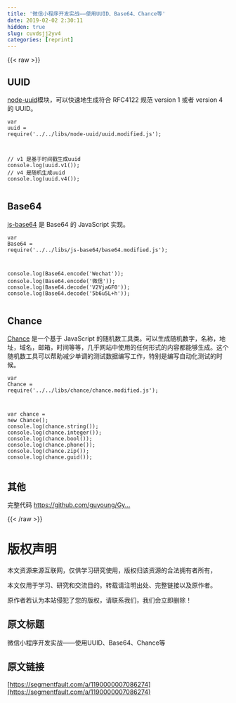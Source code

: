 ```yaml
---
title: '微信小程序开发实战——使用UUID、Base64、Chance等' 
date: 2019-02-02 2:30:11
hidden: true
slug: cuvdsjj2yv4
categories: [reprint]
---
```


{{< raw >}}

                    
<h2 id="articleHeader0">UUID</h2>
<p><a href="https://github.com/broofa/node-uuid" rel="nofollow noreferrer" target="_blank">node-uuid</a>模块，可以快速地生成符合 RFC4122 规范 version 1 或者 version 4 的 UUID。</p>
<div class="widget-codetool" style="display:none;">
      <div class="widget-codetool--inner">
      <span class="selectCode code-tool" data-toggle="tooltip" data-placement="top" title="" data-original-title="全选"></span>
      <span type="button" class="copyCode code-tool" data-toggle="tooltip" data-placement="top" data-clipboard-text="var uuid = require('../../libs/node-uuid/uuid.modified.js');

// v1 是基于时间戳生成uuid
console.log(uuid.v1());
// v4 是随机生成uuid
console.log(uuid.v4());" title="" data-original-title="复制"></span>
      <span type="button" class="saveToNote code-tool" data-toggle="tooltip" data-placement="top" title="" data-original-title="放进笔记"></span>
      </div>
      </div><pre class="hljs javascript"><code><span class="hljs-keyword">var</span> uuid = <span class="hljs-built_in">require</span>(<span class="hljs-string">'../../libs/node-uuid/uuid.modified.js'</span>);

<span class="hljs-comment">// v1 是基于时间戳生成uuid</span>
<span class="hljs-built_in">console</span>.log(uuid.v1());
<span class="hljs-comment">// v4 是随机生成uuid</span>
<span class="hljs-built_in">console</span>.log(uuid.v4());</code></pre>
<h2 id="articleHeader1">Base64</h2>
<p><a href="https://github.com/dankogai/js-base64" rel="nofollow noreferrer" target="_blank">js-base64</a> 是 Base64 的 JavaScript 实现。</p>
<div class="widget-codetool" style="display:none;">
      <div class="widget-codetool--inner">
      <span class="selectCode code-tool" data-toggle="tooltip" data-placement="top" title="" data-original-title="全选"></span>
      <span type="button" class="copyCode code-tool" data-toggle="tooltip" data-placement="top" data-clipboard-text="var Base64 = require('../../libs/js-base64/base64.modified.js');

console.log(Base64.encode('Wechat'));
console.log(Base64.encode('微信'));
console.log(Base64.decode('V2VjaGF0'));
console.log(Base64.decode('5b6u5L+h'));" title="" data-original-title="复制"></span>
      <span type="button" class="saveToNote code-tool" data-toggle="tooltip" data-placement="top" title="" data-original-title="放进笔记"></span>
      </div>
      </div><pre class="hljs javascript"><code><span class="hljs-keyword">var</span> Base64 = <span class="hljs-built_in">require</span>(<span class="hljs-string">'../../libs/js-base64/base64.modified.js'</span>);

<span class="hljs-built_in">console</span>.log(Base64.encode(<span class="hljs-string">'Wechat'</span>));
<span class="hljs-built_in">console</span>.log(Base64.encode(<span class="hljs-string">'微信'</span>));
<span class="hljs-built_in">console</span>.log(Base64.decode(<span class="hljs-string">'V2VjaGF0'</span>));
<span class="hljs-built_in">console</span>.log(Base64.decode(<span class="hljs-string">'5b6u5L+h'</span>));</code></pre>
<h2 id="articleHeader2">Chance</h2>
<p><a href="http://chancejs.com/" rel="nofollow noreferrer" target="_blank">Chance</a> 是一个基于 JavaScript 的随机数工具类。可以生成随机数字，名称，地址，域名，邮箱，时间等等，几乎网站中使用的任何形式的内容都能够生成。这个随机数工具可以帮助减少单调的测试数据编写工作，特别是编写自动化测试的时候。</p>
<div class="widget-codetool" style="display:none;">
      <div class="widget-codetool--inner">
      <span class="selectCode code-tool" data-toggle="tooltip" data-placement="top" title="" data-original-title="全选"></span>
      <span type="button" class="copyCode code-tool" data-toggle="tooltip" data-placement="top" data-clipboard-text="var Chance = require('../../libs/chance/chance.modified.js');

var chance = new Chance();
console.log(chance.string());
console.log(chance.integer());
console.log(chance.bool());
console.log(chance.phone());
console.log(chance.zip());
console.log(chance.guid());" title="" data-original-title="复制"></span>
      <span type="button" class="saveToNote code-tool" data-toggle="tooltip" data-placement="top" title="" data-original-title="放进笔记"></span>
      </div>
      </div><pre class="hljs lasso"><code><span class="hljs-built_in">var</span> Chance = <span class="hljs-keyword">require</span>(<span class="hljs-string">'../../libs/chance/chance.modified.js'</span>);

<span class="hljs-built_in">var</span> chance = <span class="hljs-literal">new</span> Chance();
console.<span class="hljs-keyword">log</span>(chance.<span class="hljs-built_in">string</span>());
console.<span class="hljs-keyword">log</span>(chance.<span class="hljs-built_in">integer</span>());
console.<span class="hljs-keyword">log</span>(chance.bool());
console.<span class="hljs-keyword">log</span>(chance.phone());
console.<span class="hljs-keyword">log</span>(chance.zip());
console.<span class="hljs-keyword">log</span>(chance.guid());</code></pre>
<h2 id="articleHeader3">其他</h2>
<p>完整代码 <a href="https://github.com/guyoung/GyWxappCases/tree/master/Modularity" rel="nofollow noreferrer" target="_blank">https://github.com/guyoung/Gy...</a></p>

                
{{< /raw >}}

# 版权声明
本文资源来源互联网，仅供学习研究使用，版权归该资源的合法拥有者所有，

本文仅用于学习、研究和交流目的。转载请注明出处、完整链接以及原作者。

原作者若认为本站侵犯了您的版权，请联系我们，我们会立即删除！

## 原文标题
微信小程序开发实战——使用UUID、Base64、Chance等

## 原文链接
[https://segmentfault.com/a/1190000007086274](https://segmentfault.com/a/1190000007086274)

